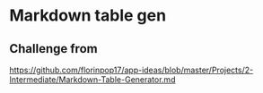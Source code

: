 # Markdown table gen

## Challenge from 

https://github.com/florinpop17/app-ideas/blob/master/Projects/2-Intermediate/Markdown-Table-Generator.md

